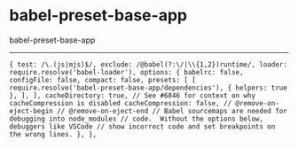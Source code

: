# babel-preset-base-app
babel-preset-base-app

-----------------

`{
  test: /\.(js|mjs)$/,
  exclude: /@babel(?:\/|\\{1,2})runtime/,
  loader: require.resolve('babel-loader'),
  options: {
    babelrc: false,
    configFile: false,
    compact: false,
    presets: [
      [
        require.resolve('babel-preset-base-app/dependencies'),
        { helpers: true },
      ],
    ],
    cacheDirectory: true,
    // See #6846 for context on why cacheCompression is disabled
    cacheCompression: false,
    // @remove-on-eject-begin
    // @remove-on-eject-end
    // Babel sourcemaps are needed for debugging into node_modules
    // code.  Without the options below, debuggers like VSCode
    // show incorrect code and set breakpoints on the wrong lines.
  },
},`
